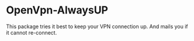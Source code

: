 # OpenVpn-AlwaysUP
This package tries it best to keep your VPN connection up. And mails you if it cannot re-connect.
